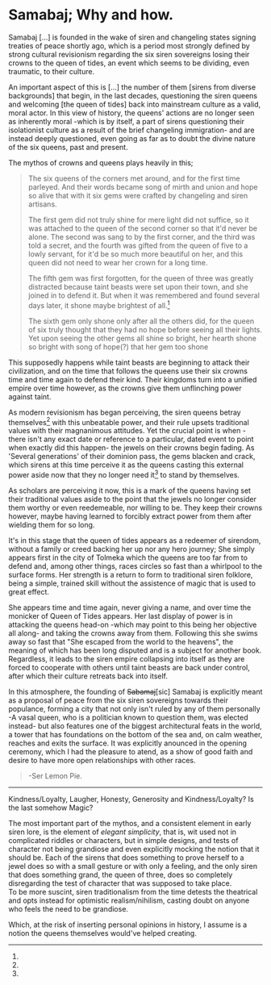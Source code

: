 Samabaj; Why and how.
======================


 Samabaj [...] is founded in the wake of siren and changeling states signing treaties of peace shortly ago, which is a period most strongly defined by strong cultural revisionism regarding the six siren sovereigns losing their crowns to the queen of tides, an event which seems to be dividing, even traumatic, to their culture.

 An important aspect of this is [...] the number of them [sirens from diverse backgrounds] that begin, in the last decades, questioning the siren queens and welcoming [the queen of tides] back into mainstream culture as a valid, moral actor. In this view of history, the queens' actions are no longer seen as inherently moral -which is by itself, a part of sirens questioning their isolationist culture as a result of the brief changeling immigration- and are instead deeply questioned, even going as far as to doubt the divine nature of the six queens, past and present.

 The mythos of crowns and queens plays heavily in this; 

> The six queens of the corners met around, and for the first time parleyed. And their words became song of mirth and union and hope so alive that with it six gems were crafted by changeling and siren artisans.
>
> The first gem did not truly shine for mere light did not suffice, so it was attached to the queen of the second corner so that it'd never be alone. The second was sang to by the first corner, and the third was told a secret, and the fourth was gifted from the queen of five to a lowly servant, for it'd be so much more beautiful on her, and this queen did not need to wear her crown for a long time.
>
>The fifth gem was first forgotten, for the queen of three was greatly distracted because taint beasts were set upon their town, and she joined in to defend it. But when it was remembered and found several days later, it shone maybe brightest of all.[^elements]
>
>The sixth gem only shone only after all the others did, for the queen of six truly thought that they had no hope before seeing all their lights. Yet upon seeing the other gems all shine so bright, her hearth shone so bright with song of hope(?) that her gem too shone

 This supposedly happens while taint beasts are beginning to attack their civilization, and on the time that follows the queens use their six crowns time and time again to defend their kind. Their kingdoms turn into a unified empire over time however, as the crowns give them unflinching power against taint.

 As modern revisionism has began perceiving, the siren queens betray themselves[^betray] with this unbeatable power, and their rule upsets traditional values with their magnanimous attitudes. Yet the crucial point is when -there isn't any exact date or reference to a particular, dated event to point when exactly did this happen- the jewels on their crowns begin fading. As 'Several generations' of their dominion pass, the gems blacken and crack, which sirens at this time perceive it as the queens casting this external power aside now that they no longer need it[^notion] to stand by themselves.

 As scholars are perceiving it now, this is a mark of the queens having set their traditional values aside to the point that the jewels no longer consider them worthy or even reedemeable, nor willing to be. They keep their crowns however, maybe having learned to forcibly extract power from them after wielding them for so long.

 It's in this stage that the queen of tides appears as a redeemer of sirendom, without a family or creed backing her up nor any hero journey; She simply appears first in the city of Tolmeka which the queens are too far from to defend and, among other things, races circles so fast than a whirlpool to the surface forms. Her strength is a return to form to traditional siren folklore, being a simple, trained skill without the assistence of magic that is used to great effect.

 She appears time and time again, never giving a name, and over time the monicker of Queen of Tides appears. Her last display of power is in attacking the queens head-on -which may point to this being her objective all along- and taking the crowns away from them. Following this she swims away so fast that "She escaped from the world to the heavens", the meaning of which has been long disputed and is a subject for another book. Regardless, it leads to the siren empire collapsing into itself as they are forced to cooperate with others until taint beasts are back under control, after which their culture retreats back into itself.

 In this atmosphere, the founding of ~~Sabamaj~~[sic] Samabaj is explicitly meant as a proposal of peace from the six siren sovereigns towards their populance, forming a city that not only isn't ruled by any of them personally -A vasal queen, who is a politician known to question them, was elected instead- but also features one of the biggest architectural feats in the world, a tower that has foundations on the bottom of the sea and, on calm weather, reaches and exits the surface. It was explicitly anounced in the opening ceremony, which I had the pleasure to atend, as a show of good faith and desire to have more open relationships with other races.


> -Ser Lemon Pie.

--------------------------------------------------------


[^elements]:
 Kindness/Loyalty, Laugher, Honesty, Generosity and Kindness/Loyalty? Is the last somehow Magic?

[^betray]:
 The most important part of the mythos, and a consistent element in early siren lore, is the element of *elegant simplicity*, that is, wit used not in complicated riddles or characters, but in simple designs, and tests of character not being grandiose and even explicitly mocking the notion that it should be. Each of the sirens that does something to prove herself to a jewel does so with a small gesture or with only a feeling, and the only siren that does something grand, the queen of three, does so completely disregarding the test of character that was supposed to take place.
</br>
 To be more suscint, siren traditionalism from the time detests the theatrical and opts instead for optimistic realism/nihilism, casting doubt on anyone who feels the need to be grandiose.

 [^notion]:
Which, at the risk of inserting personal opinions in history, I assume is a notion the queens themselves would've helped creating.